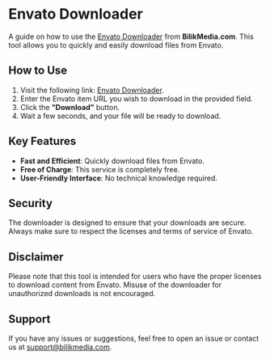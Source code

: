 # Envato Downloader

A guide on how to use the [Envato Downloader](https://bilikmedia.com/envanto-downloader) from **BilikMedia.com**. This tool allows you to quickly and easily download files from Envato.

## How to Use

1. Visit the following link: [Envato Downloader](https://bilikmedia.com/envanto-downloader).
2. Enter the Envato item URL you wish to download in the provided field.
3. Click the **"Download"** button.
4. Wait a few seconds, and your file will be ready to download.

## Key Features

- **Fast and Efficient**: Quickly download files from Envato.
- **Free of Charge**: This service is completely free.
- **User-Friendly Interface**: No technical knowledge required.

## Security

The downloader is designed to ensure that your downloads are secure. Always make sure to respect the licenses and terms of service of Envato.

## Disclaimer

Please note that this tool is intended for users who have the proper licenses to download content from Envato. Misuse of the downloader for unauthorized downloads is not encouraged.

## Support

If you have any issues or suggestions, feel free to open an issue or contact us at [support@bilikmedia.com](mailto:support@bilikmedia.com).
